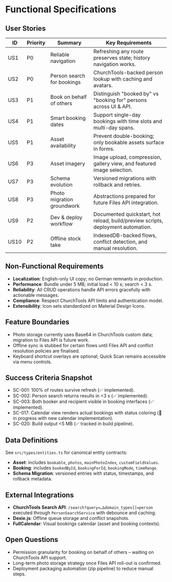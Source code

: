# Functional Specifications

## User Stories

| ID | Priority | Summary | Key Requirements |
| --- | --- | --- | --- |
| US1 | P0 | Reliable navigation | Refreshing any route preserves state; history navigation works. |
| US2 | P0 | Person search for bookings | ChurchTools-backed person lookup with caching and avatars. |
| US3 | P1 | Book on behalf of others | Distinguish "booked by" vs "booking for" persons across UI & API. |
| US4 | P1 | Smart booking dates | Support single-day bookings with time slots and multi-day spans. |
| US5 | P1 | Asset availability | Prevent double-booking; only bookable assets surface in forms. |
| US6 | P3 | Asset imagery | Image upload, compression, gallery view, and featured image selection. |
| US7 | P3 | Schema evolution | Versioned migrations with rollback and retries. |
| US8 | P3 | Photo migration groundwork | Abstractions prepared for future Files API integration. |
| US9 | P2 | Dev & deploy workflow | Documented quickstart, hot reload, build/preview scripts, deployment automation. |
| US10 | P2 | Offline stock take | IndexedDB-backed flows, conflict detection, and manual resolution. |

## Non-Functional Requirements

- **Localization**: English-only UI copy; no German remnants in production.
- **Performance**: Bundle under 5 MB; initial load < 10 s; search < 3 s.
- **Reliability**: All CRUD operations handle API errors gracefully with actionable messages.
- **Compliance**: Respect ChurchTools API limits and authentication model.
- **Extensibility**: Icon sets standardized on Material Design Icons.

## Feature Boundaries

- Photo storage currently uses Base64 in ChurchTools custom data; migration to Files API is future work.
- Offline sync is stubbed for certain flows until Files API and conflict resolution policies are finalised.
- Keyboard shortcut overlays are optional; Quick Scan remains accessible via menu controls.

## Success Criteria Snapshot

- SC-001: 100% of routes survive refresh (✅ implemented).
- SC-002: Person search returns results in <3 s (✅ implemented).
- SC-003: Both booker and recipient visible in booking interfaces (✅ implemented).
- SC-017: Calendar view renders actual bookings with status coloring (🚧 in progress with new calendar implementation).
- SC-020: Build output <5 MB (✅ tracked in build pipeline).

## Data Definitions

See `src/types/entities.ts` for canonical entity contracts:
- **Asset**: includes `bookable`, `photos`, `mainPhotoIndex`, `customFieldValues`.
- **Booking**: includes `bookedById`, `bookingForId`, `bookingMode`, `timeRange`.
- **Schema Migration**: versioned entries with status, timestamps, and rollback metadata.

## External Integrations

- **ChurchTools Search API**: `/search?query=…&domain_types[]=person` executed through `PersonSearchService` with debounce and caching.
- **Dexie.js**: Offline queue storage and conflict snapshots.
- **FullCalendar**: Visual bookings calendar (asset and booking contexts).

## Open Questions

- Permission granularity for booking on behalf of others – waiting on ChurchTools API support.
- Long-term photo storage strategy once Files API roll-out is confirmed.
- Deployment packaging automation (zip pipeline) to reduce manual steps.
